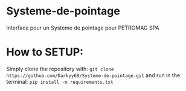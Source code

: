 # Systeme-de-pointage
Interface pour un  Systeme de pointage pour PETROMAG SPA

# How to SETUP:
Simply clone the repository with:
```git clone https://github.com/Darkyy69/Systeme-de-pointage.git```
and run in the terminal:
```pip install -m requirements.txt```
